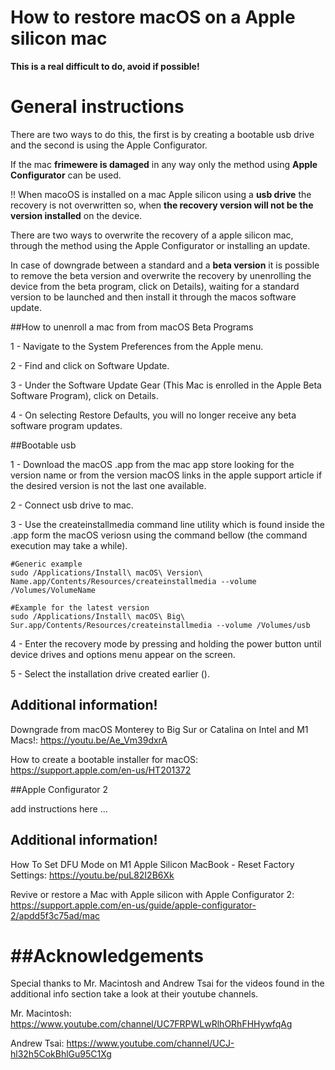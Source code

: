 # How to restore macOS on a Apple silicon mac

**This is a real difficult to do, avoid if possible!**

**General instructions**
===

There are two ways to do this, the first is by creating a bootable usb drive and the second is using the Apple Configurator.

If the mac **frimewere is damaged** in any way only the method using **Apple Configurator** can be used.

!! When macoOS is installed on a mac Apple silicon using a **usb drive** the recovery is not overwritten so, when **the recovery version will not be the version installed** on the device.

There are two ways to overwrite the recovery of a apple silicon mac, through the method using the Apple Configurator or installing an update.

In case of downgrade between a standard and a **beta version** it is possible to remove the beta version and overwrite the recovery by unenrolling the device from the beta program, click on Details), waiting for a standard version to be launched and then install it through the macos software update.


##How to unenroll a mac from from macOS Beta Programs

1 - Navigate to the System Preferences from the Apple menu.

2 - Find and click on Software Update.

3 - Under the Software Update Gear (This Mac is enrolled in the Apple Beta Software Program), click on Details.

4 - On selecting Restore Defaults, you will no longer receive any beta software program updates.


##Bootable usb

1 - Download the macOS .app from the mac app store looking for the version name or from the version macOS links in the apple support article if the desired version is not the last one available.

2 - Connect usb drive to mac.

3 - Use the createinstallmedia command line utility which is found inside the .app form the macOS veriosn using the command bellow (the command execution may take a while).
```
#Generic example
sudo /Applications/Install\ macOS\ Version\ Name.app/Contents/Resources/createinstallmedia --volume /Volumes/VolumeName

#Example for the latest version
sudo /Applications/Install\ macOS\ Big\ Sur.app/Contents/Resources/createinstallmedia --volume /Volumes/usb
```

4 - Enter the recovery mode by pressing and holding the power button until device drives and options menu appear on the screen.

5 - Select the installation drive created earlier ().


Additional information!
---

Downgrade from macOS Monterey to Big Sur or Catalina on Intel and M1 Macs!: https://youtu.be/Ae_Vm39dxrA

How to create a bootable installer for macOS: https://support.apple.com/en-us/HT201372


##Apple Configurator 2

add instructions here ...


Additional information!
---

How To Set DFU Mode on M1 Apple Silicon MacBook - Reset Factory Settings: https://youtu.be/puL82I2B6Xk

Revive or restore a Mac with Apple silicon with Apple Configurator 2: https://support.apple.com/en-us/guide/apple-configurator-2/apdd5f3c75ad/mac

##Acknowledgements
===
Special thanks to Mr. Macintosh and Andrew Tsai for the videos found in the additional info section take a look at their youtube channels.


Mr. Macintosh: https://www.youtube.com/channel/UC7FRPWLwRlhORhFHHywfqAg

Andrew Tsai: https://www.youtube.com/channel/UCJ-hl32h5CokBhlGu95C1Xg